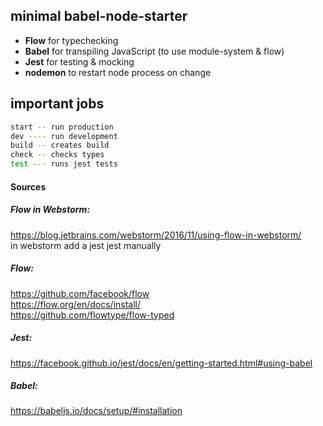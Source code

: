 ## minimal babel-node-starter

- **Flow** for typechecking
- **Babel** for transpiling JavaScript (to use module-system & flow)
- **Jest** for testing & mocking
- **nodemon** to restart node process on change

## important jobs
```bash
start -- run production
dev ---- run development
build -- creates build
check -- checks types
test --- runs jest tests
```
#### Sources
##### Flow in Webstorm:
https://blog.jetbrains.com/webstorm/2016/11/using-flow-in-webstorm/  
in webstorm add a jest jest manually
##### Flow:
https://github.com/facebook/flow  
https://flow.org/en/docs/install/  
https://github.com/flowtype/flow-typed  
##### Jest:
https://facebook.github.io/jest/docs/en/getting-started.html#using-babel  
##### Babel:
https://babeljs.io/docs/setup/#installation